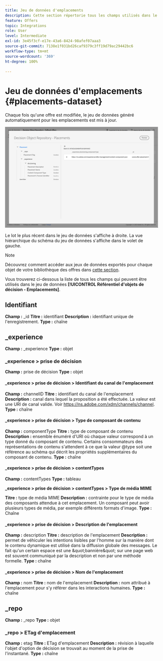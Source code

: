 ```yaml
---
title: Jeu de données d'emplacements
description: Cette section répertorie tous les champs utilisés dans le jeu de données exporté pour les emplacements.
feature: Offers
topic: Integrations
role: User
level: Intermediate
exl-id: 3e45f3cf-e17e-43a6-8424-98afef07aaa3
source-git-commit: 7138e1f031bd26caf9379c3ff19d79ac29442bc6
workflow-type: tm+mt
source-wordcount: '369'
ht-degree: 100%

---
```


# Jeu de données d&#39;emplacements {#placements-dataset}

Chaque fois qu&#39;une offre est modifiée, le jeu de données généré automatiquement pour les emplacements est mis à jour.

![](../../assets/dataset-placements.png)

Le lot le plus récent dans le jeu de données s&#39;affiche à droite. La vue hiérarchique du schéma du jeu de données s&#39;affiche dans le volet de gauche.

>[!NOTE]
>
>Découvrez comment accéder aux jeux de données exportés pour chaque objet de votre bibliothèque des offres dans [cette section](../export-catalog/access-dataset.md).

Vous trouverez ci-dessous la liste de tous les champs qui peuvent être utilisés dans le jeu de données **[!UICONTROL Référentiel d&#39;objets de décision - Emplacements]**.

<!--A placement describes a location or place in a personalized message. It is used to set technical constraints for content that the personalization decision supplies. The placement also represents a request to produce certain types of metrics when an experience event is produced where this placement is involved. For instance, the placement facilitates a personalized clickable image inside an email shown to an end-user. The placement may for instance request from the assembled experience that the click on its image gets reported in an experience event with a metric https://ns.adobe.com/xdm/data/metrics/web/linkclicks and a reference to this placement.-->

## Identifiant

**Champ :** _id 
**Titre :** identifiant 
**Description :** identifiant unique de l&#39;enregistrement.
**Type :** chaîne

## _experience

**Champ :** _experience
**Type :** objet

### _experience > prise de décision

**Champ :** prise de décision
**Type :** objet

#### _experience > prise de décision > Identifiant du canal de l&#39;emplacement

**Champ :** channelID
**Titre :** identifiant du canal de l&#39;emplacement
**Description :** canal dans lequel la proposition a été effectuée. La valeur est une URI de canal valide. Voir https://ns.adobe.com/xdm/channels/channel.
**Type :** chaîne

#### _experience > prise de décision > Type de composant de contenu

**Champ :** componentType
**Titre :** type de composant de contenu
**Description :** ensemble énuméré d&#39;URI où chaque valeur correspond à un type donné du composant de contenu. Certains consommateurs des représentations de contenu s&#39;attendent à ce que la valeur @type soit une référence au schéma qui décrit les propriétés supplémentaires du composant de contenu.
**Type :** chaîne

#### _experience > prise de décision > contentTypes

**Champ :** contentTypes
**Type :** tableau

**_experience > prise de décision > contentTypes > Type de média MIME**

**Titre :** type de média MIME
**Description :** contrainte pour le type de média des composants attendue à cet emplacement. Un composant peut avoir plusieurs types de média, par exemple différents formats d&#39;image.
**Type :** Chaîne

#### _experience > prise de décision > Description de l&#39;emplacement

**Champ :** description
**Titre :** description de l&#39;emplacement
**Description :** permet de véhiculer les intentions lisibles par l&#39;homme sur la manière dont le contenu dynamique est utilisé dans la diffusion globale des messages. Le fait qu&#39;un certain espace est une \&quot;bannière\&quot; sur une page web est souvent communiqué par la description et non par une méthode formelle.
**Type :** chaîne

#### _experience > prise de décision > Nom de l&#39;emplacement

**Champ :** nom
**Titre :** nom de l&#39;emplacement
**Description :** nom attribué à l&#39;emplacement pour s&#39;y référer dans les interactions humaines.
**Type :** chaîne

## _repo

**Champ :** _repo 
**Type :** objet

### _repo > ETag d&#39;emplacement

**Champ :** etag
**Titre :** ETag d&#39;emplacement
**Description :** révision à laquelle l&#39;objet d&#39;option de décision se trouvait au moment de la prise de l&#39;instantané.
**Type :** chaîne

